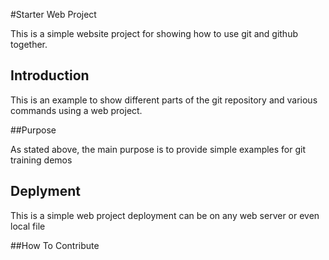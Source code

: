#Starter Web Project 

This is a simple website project for showing how to use git and github together.

## Introduction

This is an example to show different parts of the git repository and various commands using a web project. 

##Purpose

As stated above, the main purpose is to provide simple examples for git training demos 

## Deplyment

This is a simple web project deployment can be on any web server or even local file 

##How To Contribute